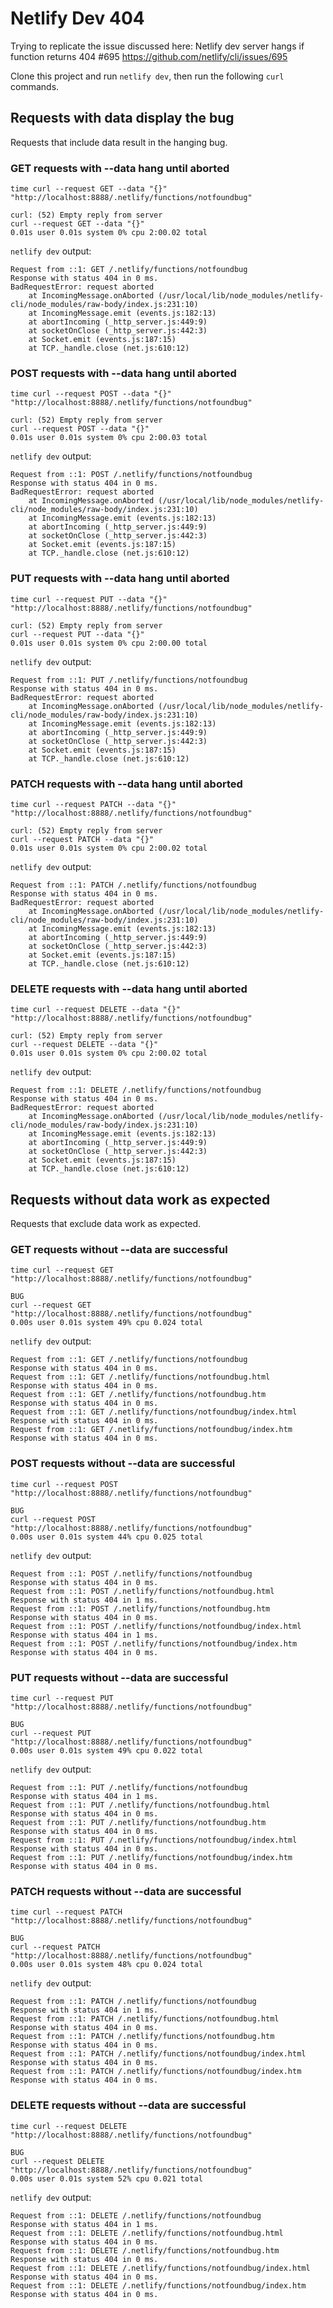# Netlify Dev 404
Trying to replicate the issue discussed here:
Netlify dev server hangs if function returns 404 #695
https://github.com/netlify/cli/issues/695

Clone this project and run `netlify dev`, then run the following `curl` commands.

## Requests with data display the bug
Requests that include data result in the hanging bug.

### GET requests with --data hang until aborted
`time curl --request GET --data "{}" "http://localhost:8888/.netlify/functions/notfoundbug"`
```
curl: (52) Empty reply from server
curl --request GET --data "{}"
0.01s user 0.01s system 0% cpu 2:00.02 total
```

`netlify dev` output:
```
Request from ::1: GET /.netlify/functions/notfoundbug
Response with status 404 in 0 ms.
BadRequestError: request aborted
    at IncomingMessage.onAborted (/usr/local/lib/node_modules/netlify-cli/node_modules/raw-body/index.js:231:10)
    at IncomingMessage.emit (events.js:182:13)
    at abortIncoming (_http_server.js:449:9)
    at socketOnClose (_http_server.js:442:3)
    at Socket.emit (events.js:187:15)
    at TCP._handle.close (net.js:610:12)
```

### POST requests with --data hang until aborted
`time curl --request POST --data "{}" "http://localhost:8888/.netlify/functions/notfoundbug"`
```
curl: (52) Empty reply from server
curl --request POST --data "{}"
0.01s user 0.01s system 0% cpu 2:00.03 total
```

`netlify dev` output:
```
Request from ::1: POST /.netlify/functions/notfoundbug
Response with status 404 in 0 ms.
BadRequestError: request aborted
    at IncomingMessage.onAborted (/usr/local/lib/node_modules/netlify-cli/node_modules/raw-body/index.js:231:10)
    at IncomingMessage.emit (events.js:182:13)
    at abortIncoming (_http_server.js:449:9)
    at socketOnClose (_http_server.js:442:3)
    at Socket.emit (events.js:187:15)
    at TCP._handle.close (net.js:610:12)
```

### PUT requests with --data hang until aborted
`time curl --request PUT --data "{}" "http://localhost:8888/.netlify/functions/notfoundbug"`
```
curl: (52) Empty reply from server
curl --request PUT --data "{}"
0.01s user 0.01s system 0% cpu 2:00.00 total
```

`netlify dev` output:
```
Request from ::1: PUT /.netlify/functions/notfoundbug
Response with status 404 in 0 ms.
BadRequestError: request aborted
    at IncomingMessage.onAborted (/usr/local/lib/node_modules/netlify-cli/node_modules/raw-body/index.js:231:10)
    at IncomingMessage.emit (events.js:182:13)
    at abortIncoming (_http_server.js:449:9)
    at socketOnClose (_http_server.js:442:3)
    at Socket.emit (events.js:187:15)
    at TCP._handle.close (net.js:610:12)
```

### PATCH requests with --data hang until aborted
`time curl --request PATCH --data "{}" "http://localhost:8888/.netlify/functions/notfoundbug"`
```
curl: (52) Empty reply from server
curl --request PATCH --data "{}"
0.01s user 0.01s system 0% cpu 2:00.02 total
```

`netlify dev` output:
```
Request from ::1: PATCH /.netlify/functions/notfoundbug
Response with status 404 in 0 ms.
BadRequestError: request aborted
    at IncomingMessage.onAborted (/usr/local/lib/node_modules/netlify-cli/node_modules/raw-body/index.js:231:10)
    at IncomingMessage.emit (events.js:182:13)
    at abortIncoming (_http_server.js:449:9)
    at socketOnClose (_http_server.js:442:3)
    at Socket.emit (events.js:187:15)
    at TCP._handle.close (net.js:610:12)
```

### DELETE requests with --data hang until aborted
`time curl --request DELETE --data "{}" "http://localhost:8888/.netlify/functions/notfoundbug"`
```
curl: (52) Empty reply from server
curl --request DELETE --data "{}"
0.01s user 0.01s system 0% cpu 2:00.02 total
```

`netlify dev` output:
```
Request from ::1: DELETE /.netlify/functions/notfoundbug
Response with status 404 in 0 ms.
BadRequestError: request aborted
    at IncomingMessage.onAborted (/usr/local/lib/node_modules/netlify-cli/node_modules/raw-body/index.js:231:10)
    at IncomingMessage.emit (events.js:182:13)
    at abortIncoming (_http_server.js:449:9)
    at socketOnClose (_http_server.js:442:3)
    at Socket.emit (events.js:187:15)
    at TCP._handle.close (net.js:610:12)
```

## Requests without data work as expected
Requests that exclude data work as expected.

### GET requests without --data are successful
`time curl --request GET "http://localhost:8888/.netlify/functions/notfoundbug"`
```
BUG
curl --request GET "http://localhost:8888/.netlify/functions/notfoundbug"
0.00s user 0.01s system 49% cpu 0.024 total
```

`netlify dev` output:
```
Request from ::1: GET /.netlify/functions/notfoundbug
Response with status 404 in 0 ms.
Request from ::1: GET /.netlify/functions/notfoundbug.html
Response with status 404 in 0 ms.
Request from ::1: GET /.netlify/functions/notfoundbug.htm
Response with status 404 in 0 ms.
Request from ::1: GET /.netlify/functions/notfoundbug/index.html
Response with status 404 in 0 ms.
Request from ::1: GET /.netlify/functions/notfoundbug/index.htm
Response with status 404 in 0 ms.
```

### POST requests without --data are successful
`time curl --request POST "http://localhost:8888/.netlify/functions/notfoundbug"`
```
BUG
curl --request POST "http://localhost:8888/.netlify/functions/notfoundbug"
0.00s user 0.01s system 44% cpu 0.025 total
```

`netlify dev` output:
```
Request from ::1: POST /.netlify/functions/notfoundbug
Response with status 404 in 0 ms.
Request from ::1: POST /.netlify/functions/notfoundbug.html
Response with status 404 in 1 ms.
Request from ::1: POST /.netlify/functions/notfoundbug.htm
Response with status 404 in 0 ms.
Request from ::1: POST /.netlify/functions/notfoundbug/index.html
Response with status 404 in 1 ms.
Request from ::1: POST /.netlify/functions/notfoundbug/index.htm
Response with status 404 in 0 ms.
```

### PUT requests without --data are successful
`time curl --request PUT "http://localhost:8888/.netlify/functions/notfoundbug"`
```
BUG
curl --request PUT "http://localhost:8888/.netlify/functions/notfoundbug"
0.00s user 0.01s system 49% cpu 0.022 total
```

`netlify dev` output:
```
Request from ::1: PUT /.netlify/functions/notfoundbug
Response with status 404 in 1 ms.
Request from ::1: PUT /.netlify/functions/notfoundbug.html
Response with status 404 in 0 ms.
Request from ::1: PUT /.netlify/functions/notfoundbug.htm
Response with status 404 in 0 ms.
Request from ::1: PUT /.netlify/functions/notfoundbug/index.html
Response with status 404 in 0 ms.
Request from ::1: PUT /.netlify/functions/notfoundbug/index.htm
Response with status 404 in 0 ms.
```

### PATCH requests without --data are successful
`time curl --request PATCH "http://localhost:8888/.netlify/functions/notfoundbug"`
```
BUG
curl --request PATCH "http://localhost:8888/.netlify/functions/notfoundbug"
0.00s user 0.01s system 48% cpu 0.024 total
```

`netlify dev` output:
```
Request from ::1: PATCH /.netlify/functions/notfoundbug
Response with status 404 in 1 ms.
Request from ::1: PATCH /.netlify/functions/notfoundbug.html
Response with status 404 in 0 ms.
Request from ::1: PATCH /.netlify/functions/notfoundbug.htm
Response with status 404 in 0 ms.
Request from ::1: PATCH /.netlify/functions/notfoundbug/index.html
Response with status 404 in 0 ms.
Request from ::1: PATCH /.netlify/functions/notfoundbug/index.htm
Response with status 404 in 0 ms.
```

### DELETE requests without --data are successful
`time curl --request DELETE "http://localhost:8888/.netlify/functions/notfoundbug"`
```
BUG
curl --request DELETE "http://localhost:8888/.netlify/functions/notfoundbug"
0.00s user 0.01s system 52% cpu 0.021 total
```

`netlify dev` output:
```
Request from ::1: DELETE /.netlify/functions/notfoundbug
Response with status 404 in 1 ms.
Request from ::1: DELETE /.netlify/functions/notfoundbug.html
Response with status 404 in 0 ms.
Request from ::1: DELETE /.netlify/functions/notfoundbug.htm
Response with status 404 in 0 ms.
Request from ::1: DELETE /.netlify/functions/notfoundbug/index.html
Response with status 404 in 0 ms.
Request from ::1: DELETE /.netlify/functions/notfoundbug/index.htm
Response with status 404 in 0 ms.
```
